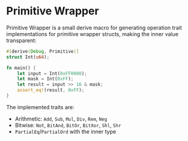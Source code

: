# Primitive Wrapper

Primitive Wrapper is a small derive macro for generating operation trait implementations for primitive
wrapper structs, making the inner value transparent:

```rust
#[derive(Debug, Primitive)]
struct Int(u64);

fn main() {
    let input = Int(0xFF0000);
    let mask = Int(0xFF);
    let result = input >> 16 & mask;
    assert_eq!(result, 0xFF);
}
```

The implemented traits are:
- Arithmetic: `Add`, `Sub`, `Mul`, `Div`, `Rem`, `Neg`
- Bitwise: `Not`, `BitAnd`, `BitOr`, `BitXor`, `Shl`, `Shr`
- `PartialEq`/`PartialOrd` with the inner type
